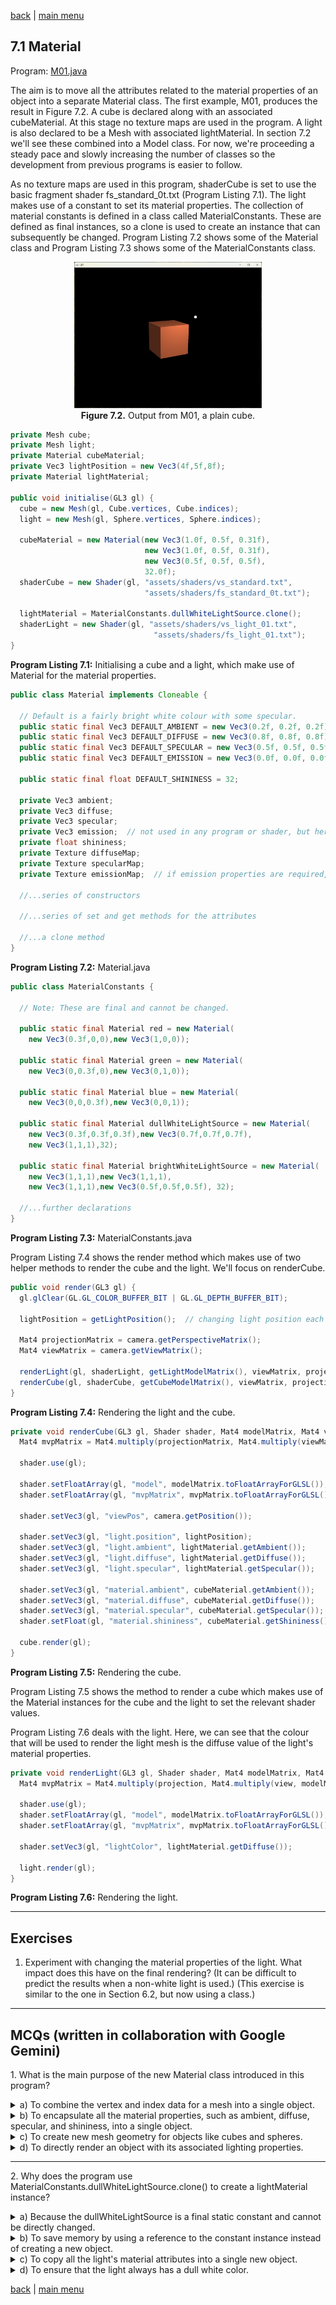 [back](ch7.md) | [main menu](../README.md)
 
## 7.1 Material

Program: [M01.java](/ch7_classes/ch7_1_material)

The aim is to move all the attributes related to the material properties of an object into a separate Material class. The first example, M01, produces the result in Figure 7.2.  A cube is declared along with an associated cubeMaterial. At this stage no texture maps are used in the program. A light is also declared to be a Mesh with associated lightMaterial. In section 7.2 we'll see these combined into a Model class. For now, we're proceeding a steady pace and slowly increasing the number of classes so the development from previous programs is easier to follow. 

As no texture maps are used in this program, shaderCube is set to use the basic fragment shader fs_standard_0t.txt (Program Listing 7.1). The light makes use of a constant to set its material properties. The collection of material constants is defined in a class called MaterialConstants. These are defined as final instances, so a clone is used to create an instance that can subsequently be changed. Program Listing 7.2 shows some of the Material class and Program Listing 7.3 shows some of the MaterialConstants class.

<p align="center">
  <img src="ch7_img/ch7_1_material.png" alt="a plain cube" width="300"><br>
  <strong>Figure 7.2.</strong> Output from M01, a plain cube.
</p>


```java
private Mesh cube;
private Mesh light;
private Material cubeMaterial;
private Vec3 lightPosition = new Vec3(4f,5f,8f);
private Material lightMaterial;

public void initialise(GL3 gl) {
  cube = new Mesh(gl, Cube.vertices, Cube.indices);
  light = new Mesh(gl, Sphere.vertices, Sphere.indices);

  cubeMaterial = new Material(new Vec3(1.0f, 0.5f, 0.31f), 
                              new Vec3(1.0f, 0.5f, 0.31f), 
                              new Vec3(0.5f, 0.5f, 0.5f), 
                              32.0f);
  shaderCube = new Shader(gl, "assets/shaders/vs_standard.txt", 
                              "assets/shaders/fs_standard_0t.txt");

  lightMaterial = MaterialConstants.dullWhiteLightSource.clone();
  shaderLight = new Shader(gl, "assets/shaders/vs_light_01.txt", 
                                "assets/shaders/fs_light_01.txt");
}
```

**Program Listing 7.1:** Initialising a cube and a light, which make use of Material for the material properties.

```java
public class Material implements Cloneable {
  
  // Default is a fairly bright white colour with some specular.
  public static final Vec3 DEFAULT_AMBIENT = new Vec3(0.2f, 0.2f, 0.2f);
  public static final Vec3 DEFAULT_DIFFUSE = new Vec3(0.8f, 0.8f, 0.8f);
  public static final Vec3 DEFAULT_SPECULAR = new Vec3(0.5f, 0.5f, 0.5f);
  public static final Vec3 DEFAULT_EMISSION = new Vec3(0.0f, 0.0f, 0.0f);

  public static final float DEFAULT_SHININESS = 32;

  private Vec3 ambient;
  private Vec3 diffuse;
  private Vec3 specular;
  private Vec3 emission;  // not used in any program or shader, but here for completeness
  private float shininess;
  private Texture diffuseMap;
  private Texture specularMap;
  private Texture emissionMap;  // if emission properties are required, use this

  //...series of constructors

  //...series of set and get methods for the attributes

  //...a clone method
}
```

**Program Listing 7.2:** Material.java

```java
public class MaterialConstants {
  
  // Note: These are final and cannot be changed.

  public static final Material red = new Material(
    new Vec3(0.3f,0,0),new Vec3(1,0,0));
    
  public static final Material green = new Material(
    new Vec3(0,0.3f,0),new Vec3(0,1,0));

  public static final Material blue = new Material(
    new Vec3(0,0,0.3f),new Vec3(0,0,1));

  public static final Material dullWhiteLightSource = new Material(
    new Vec3(0.3f,0.3f,0.3f),new Vec3(0.7f,0.7f,0.7f),
    new Vec3(1,1,1),32);

  public static final Material brightWhiteLightSource = new Material(
    new Vec3(1,1,1),new Vec3(1,1,1),
    new Vec3(1,1,1),new Vec3(0.5f,0.5f,0.5f), 32);

  //...further declarations
}
```

**Program Listing 7.3:** MaterialConstants.java

Program Listing 7.4 shows the render method which makes use of two helper methods to render the cube and the light. We'll focus on renderCube.

```java
public void render(GL3 gl) {
  gl.glClear(GL.GL_COLOR_BUFFER_BIT | GL.GL_DEPTH_BUFFER_BIT);

  lightPosition = getLightPosition();  // changing light position each frame

  Mat4 projectionMatrix = camera.getPerspectiveMatrix();
  Mat4 viewMatrix = camera.getViewMatrix();

  renderLight(gl, shaderLight, getLightModelMatrix(), viewMatrix, projectionMatrix);
  renderCube(gl, shaderCube, getCubeModelMatrix(), viewMatrix, projectionMatrix);
}
```

**Program Listing 7.4:** Rendering the light and the cube.


```java
private void renderCube(GL3 gl, Shader shader, Mat4 modelMatrix, Mat4 viewMatrix, Mat4 projectionMatrix) {
  Mat4 mvpMatrix = Mat4.multiply(projectionMatrix, Mat4.multiply(viewMatrix, modelMatrix));
  
  shader.use(gl);

  shader.setFloatArray(gl, "model", modelMatrix.toFloatArrayForGLSL());
  shader.setFloatArray(gl, "mvpMatrix", mvpMatrix.toFloatArrayForGLSL());
  
  shader.setVec3(gl, "viewPos", camera.getPosition());

  shader.setVec3(gl, "light.position", lightPosition);
  shader.setVec3(gl, "light.ambient", lightMaterial.getAmbient());
  shader.setVec3(gl, "light.diffuse", lightMaterial.getDiffuse());
  shader.setVec3(gl, "light.specular", lightMaterial.getSpecular());

  shader.setVec3(gl, "material.ambient", cubeMaterial.getAmbient());
  shader.setVec3(gl, "material.diffuse", cubeMaterial.getDiffuse());
  shader.setVec3(gl, "material.specular", cubeMaterial.getSpecular());
  shader.setFloat(gl, "material.shininess", cubeMaterial.getShininess());

  cube.render(gl);
}
```

**Program Listing 7.5:** Rendering the cube.

Program Listing 7.5 shows the method to render a cube which makes use of the Material instances for the cube and the light to set the relevant shader values.

Program Listing 7.6 deals with the light. Here, we can see that the colour that will be used to render the light mesh is the diffuse value of the light's material properties.

```java
private void renderLight(GL3 gl, Shader shader, Mat4 modelMatrix, Mat4 view, Mat4 projection) {
  Mat4 mvpMatrix = Mat4.multiply(projection, Mat4.multiply(view, modelMatrix));
  
  shader.use(gl);
  shader.setFloatArray(gl, "model", modelMatrix.toFloatArrayForGLSL());
  shader.setFloatArray(gl, "mvpMatrix", mvpMatrix.toFloatArrayForGLSL());

  shader.setVec3(gl, "lightColor", lightMaterial.getDiffuse());

  light.render(gl);
}
```

**Program Listing 7.6:** Rendering the light.

---

## Exercises

1. Experiment with changing the material properties of the light. What impact does this have on the final rendering? (It can be difficult to predict the results when a non-white light is used.) (This exercise is similar to the one in Section 6.2, but now using a class.)

---

## MCQs (written in collaboration with Google Gemini)

<p>1. What is the main purpose of the new Material class introduced in this program?</p>
<details>
<summary>a) To combine the vertex and index data for a mesh into a single object.</summary>
<p><b>Incorrect.</b> The Mesh class already handles the vertex and index data. The Material class manages properties for lighting and color.</p>
</details>
<details>
<summary>b) To encapsulate all the material properties, such as ambient, diffuse, specular, and shininess, into a single object.</summary>
<p><b>Correct.</b> The text states the aim is to "move all the attributes related to the material properties of an object into a separate Material class." This simplifies the code by centralizing these attributes.</p>
</details>
<details>
<summary>c) To create new mesh geometry for objects like cubes and spheres.</summary>
<p><b>Incorrect.</b> The Mesh class and separate Cube and Sphere classes are responsible for geometry. The Material class deals with lighting and visual properties.</p>
</details>
<details>
<summary>d) To directly render an object with its associated lighting properties.</summary>
<p><b>Incorrect.</b> The renderCube and renderLight methods handle the rendering process. They use the Material instances to set shader values, but the Material class itself doesn't render anything.</p>
</details>

---

<p>2. Why does the program use MaterialConstants.dullWhiteLightSource.clone() to create a lightMaterial instance?</p>
<details>
<summary>a) Because the dullWhiteLightSource is a final static constant and cannot be directly changed.</summary>
<p><b>Correct.</b> Program Listing 7.3 notes that the materials in the MaterialConstants class are "final and cannot be changed." Therefore, a clone is necessary to create a new, modifiable instance for lightMaterial.</p>
</details>
<details>
<summary>b) To save memory by using a reference to the constant instance instead of creating a new object.</summary>
<p><b>Incorrect.</b> clone() creates a new, separate instance in memory, which is the opposite of a simple reference.</p>
</details>
<details>
<summary>c) To copy all the light's material attributes into a single new object.</summary>
<p><b>Incorrect.</b> While clone() does this, the primary reason for using it here is to get a modifiable copy of a final constant, which is a key concept highlighted in the text.</p>
</details>
<details>
<summary>d) To ensure that the light always has a dull white color.</summary>
<p><b>Incorrect.</b> The use of clone() implies the material can be changed later. If the color was meant to be fixed, a direct reference would suffice.</p>
</details>

[back](ch7.md) | [main menu](../README.md)